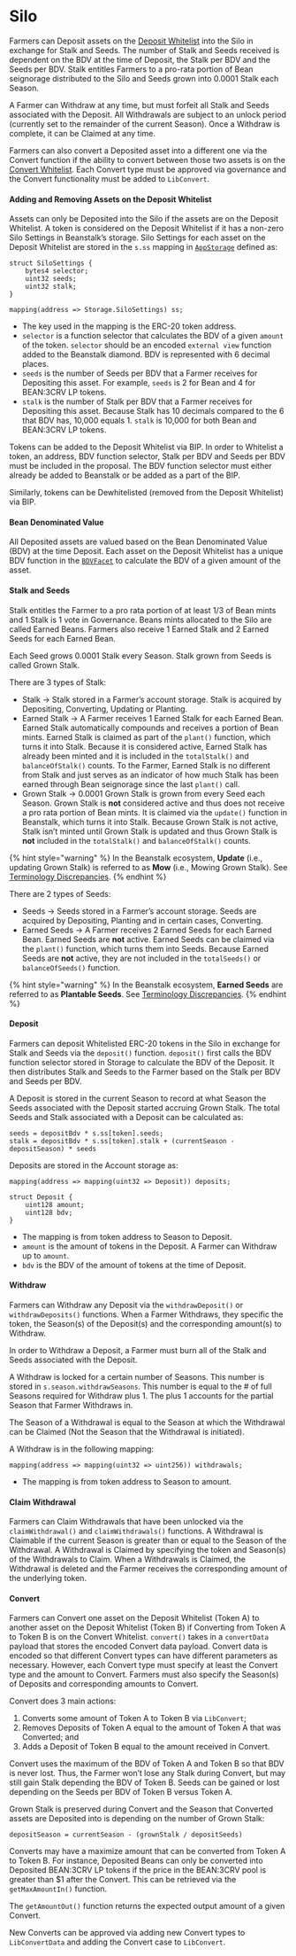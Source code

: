 # Silo

Farmers can Deposit assets on the [Deposit Whitelist](https://docs.bean.money/farm/silo#deposit-whitelist) into the Silo in exchange for Stalk and Seeds. The number of Stalk and Seeds received is dependent on the BDV at the time of Deposit, the Stalk per BDV and the Seeds per BDV. Stalk entitles Farmers to a pro-rata portion of Bean seignorage distributed to the Silo and Seeds grown into 0.0001 Stalk each Season.

A Farmer can Withdraw at any time, but must forfeit all Stalk and Seeds associated with the Deposit. All Withdrawals are subject to an unlock period (currently set to the remainder of the current Season). Once a Withdraw is complete, it can be Claimed at any time.

Farmers can also convert a Deposited asset into a different one via the Convert function if the ability to convert between those two assets is on the [Convert Whitelist](https://docs.bean.money/peg-maintenance/convert#convert-whitelist). Each Convert type must be approved via governance and the Convert functionality must be added to `LibConvert`.

#### Adding and Removing Assets on the Deposit Whitelist

Assets can only be Deposited into the Silo if the assets are on the Deposit Whitelist. A token is considered on the Deposit Whitelist if it has a non-zero Silo Settings in Beanstalk’s storage. Silo Settings for each asset on the Deposit Whitelist are stored in the `s.ss` mapping in [`AppStorage`](../../overview/app-storage.md) defined as:

```solidity
struct SiloSettings {
    bytes4 selector;
    uint32 seeds;
    uint32 stalk;
}

mapping(address => Storage.SiloSettings) ss;
```

* The key used in the mapping is the ERC-20 token address.
* `selector` is a function selector that calculates the BDV of a given `amount` of the token. `selector` should be an encoded `external view` function added to the Beanstalk diamond. BDV is represented with 6 decimal places.
* `seeds` is the number of Seeds per BDV that a Farmer receives for Depositing this asset. For example, `seeds` is 2 for Bean and 4 for BEAN:3CRV LP tokens.
* `stalk` is the number of Stalk per BDV that a Farmer receives for Depositing this asset. Because Stalk has 10 decimals compared to the 6 that BDV has, 10,000 equals 1. `stalk` is 10,000 for both Bean and BEAN:3CRV LP tokens.

Tokens can be added to the Deposit Whitelist via BIP. In order to Whitelist a token, an address, BDV function selector, Stalk per BDV and Seeds per BDV must be included in the proposal. The BDV function selector must either already be added to Beanstalk or be added as a part of the BIP.

Similarly, tokens can be Dewhitelisted (removed from the Deposit Whitelist) via BIP.

#### Bean Denominated Value

All Deposited assets are valued based on the Bean Denominated Value (BDV) at the time Deposit. Each asset on the Deposit Whitelist has a unique BDV function in the [`BDVFacet`](bdv-facet.md) to calculate the BDV of a given amount of the asset.

#### Stalk and Seeds

Stalk entitles the Farmer to a pro rata portion of at least 1/3 of Bean mints and 1 Stalk is 1 vote in Governance. Beans mints allocated to the Silo are called Earned Beans. Farmers also receive 1 Earned Stalk and 2 Earned Seeds for each Earned Bean.

Each Seed grows 0.0001 Stalk every Season. Stalk grown from Seeds is called Grown Stalk.

There are 3 types of Stalk:

* Stalk -> Stalk stored in a Farmer’s account storage. Stalk is acquired by Depositing, Converting, Updating or Planting.
* Earned Stalk -> A Farmer receives 1 Earned Stalk for each Earned Bean. Earned Stalk automatically compounds and receives a portion of Bean mints. Earned Stalk is claimed as part of the `plant()` function, which turns it into Stalk. Because it is considered active, Earned Stalk has already been minted and it is included in the `totalStalk()` and `balanceOfStalk()` counts. To the Farmer, Earned Stalk is no different from Stalk and just serves as an indicator of how much Stalk has been earned through Bean seignorage since the last `plant()` call.
* Grown Stalk -> 0.0001 Grown Stalk is grown from every Seed each Season. Grown Stalk is **not** considered active and thus does not receive a pro rata portion of Bean mints. It is claimed via the `update()` function in Beanstalk, which turns it into Stalk. Because Grown Stalk is not active, Stalk isn’t minted until Grown Stalk is updated and thus Grown Stalk is **not** included in the `totalStalk()` and `balanceOfStalk()` counts.

{% hint style="warning" %}
In the Beanstalk ecosystem, **Update** (i.e., updating Grown Stalk) is referred to as **Mow** (i.e., Mowing Grown Stalk). See [Terminology Discrepancies](../../misc/terminology-discrepancies.md).
{% endhint %}

There are 2 types of Seeds:

* Seeds → Seeds stored in a Farmer’s account storage. Seeds are acquired by Depositing, Planting and in certain cases, Converting.&#x20;
* Earned Seeds → A Farmer receives 2 Earned Seeds for each Earned Bean. Earned Seeds are **not** active. Earned Seeds can be claimed via the `plant()` function, which turns them into Seeds. Because Earned Seeds are **not** active, they are not included in the `totalSeeds()` or `balanceOfSeeds()` function.

{% hint style="warning" %}
In the Beanstalk ecosystem, **Earned Seeds** are referred to as **Plantable Seeds**. See [Terminology Discrepancies](../../misc/terminology-discrepancies.md).
{% endhint %}

#### Deposit

Farmers can deposit Whitelisted ERC-20 tokens in the Silo in exchange for Stalk and Seeds via the `deposit()` function. `deposit()` first calls the BDV function selector stored in Storage to calculate the BDV of the Deposit. It then distributes Stalk and Seeds to the Farmer based on the Stalk per BDV and Seeds per BDV.

A Deposit is stored in the current Season to record at what Season the Seeds associated with the Deposit started accruing Grown Stalk. The total Seeds and Stalk associated with a Deposit can be calculated as:

```solidity
seeds = depositBdv * s.ss[token].seeds;
stalk = depositBdv * s.ss[token].stalk + (currentSeason - depositSeason) * seeds
```

Deposits are stored in the Account storage as:

```solidity
mapping(address => mapping(uint32 => Deposit)) deposits;

struct Deposit {
    uint128 amount;
    uint128 bdv;
}
```

* The mapping is from token address to Season to Deposit.
* `amount` is the amount of tokens in the Deposit. A Farmer can Withdraw up to `amount`.
* `bdv` is the BDV of the amount of tokens at the time of Deposit.

#### Withdraw

Farmers can Withdraw any Deposit via the `withdrawDeposit()` or `withdrawDeposits()` functions. When a Farmer Withdraws, they specific the token, the Season(s) of the Deposit(s) and the corresponding amount(s) to Withdraw.

In order to Withdraw a Deposit, a Farmer must burn all of the Stalk and Seeds associated with the Deposit.

A Withdraw is locked for a certain number of Seasons. This number is stored in `s.season.withdrawSeasons`. This number is equal to the # of full Seasons required for Withdraw plus 1. The plus 1 accounts for the partial Season that Farmer Withdraws in.

The Season of a Withdrawal is equal to the Season at which the Withdrawal can be Claimed (Not the Season that the Withdrawal is initiated).

A Withdraw is in the following mapping:

```solidity
mapping(address => mapping(uint32 => uint256)) withdrawals;
```

* The mapping is from token address to Season to amount.

#### Claim Withdrawal

Farmers can Claim Withdrawals that have been unlocked via the `claimWithdrawal()` and `claimWithdrawals()` functions. A Withdrawal is Claimable if the current Season is greater than or equal to the Season of the Withdrawal. A Withdrawal is Claimed by specifying the token and Season(s) of the Withdrawals to Claim. When a Withdrawals is Claimed, the Withdrawal is deleted and the Farmer receives the corresponding amount of the underlying token.

#### Convert

Farmers can Convert one asset on the Deposit Whitelist (Token A) to another asset on the Deposit Whitelist (Token B) if Converting from Token A to Token B is on the Convert Whitelist. `convert()` takes in a `convertData` payload that stores the encoded Convert data payload. Convert data is encoded so that different Convert types can have different parameters as necessary. However, each Convert type must specify at least the Convert type and the amount to Convert. Farmers must also specify the Season(s) of Deposits and corresponding amounts to Convert.

Convert does 3 main actions:

1. Converts some amount of Token A to Token B via `LibConvert`;
2. Removes Deposits of Token A equal to the amount of Token A that was Converted; and
3. Adds a Deposit of Token B equal to the amount received in Convert.

Convert uses the maximum of the BDV of Token A and Token B so that BDV is never lost. Thus, the Farmer won’t lose any Stalk during Convert, but may still gain Stalk depending the BDV of Token B. Seeds can be gained or lost depending on the Seeds per BDV of Token B versus Token A.

Grown Stalk is preserved during Convert and the Season that Converted assets are Deposited into is depending on the number of Grown Stalk:

```solidity
depositSeason = currentSeason - (grownStalk / depositSeeds)
```

Converts may have a maximize amount that can be converted from Token A to Token B. For instance, Deposited Beans can only be converted into Deposited BEAN:3CRV LP tokens if the price in the BEAN:3CRV pool is greater than $1 after the Convert. This can be retrieved via the `getMaxAmountIn()` function.

The `getAmountOut()` function returns the expected output amount of a given Convert.

New Converts can be approved via adding new Convert types to `LibConvertData` and adding the Convert case to `LibConvert`.
